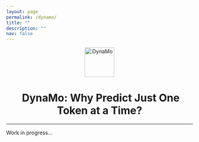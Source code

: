 ```yaml
---
layout: page
permalink: /dynamo/
title: ""
description: ""
nav: false
---
```


<div align="center">
  <img src="{{ site.baseurl }}/assets/img/dynamo_logo.png" alt="DynaMo" width="80" align="center" />
  <br>
  <h1>&nbsp;DynaMo: Why Predict Just One Token at a Time?</h1>
</div>

***

Work in progress...
